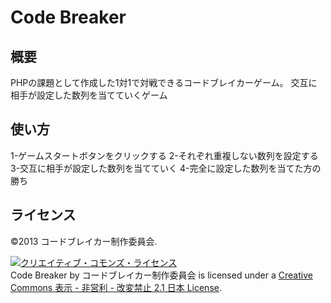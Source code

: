 # Code Breaker

## 概要

PHPの課題として作成した1対1で対戦できるコードブレイカーゲーム。
交互に相手が設定した数列を当てていくゲーム


## 使い方

1-ゲームスタートボタンをクリックする
2-それぞれ重複しない数列を設定する
3-交互に相手が設定した数列を当てていく
4-完全に設定した数列を当てた方の勝ち

## ライセンス

©2013 コードブレイカー制作委員会.

<a rel="license" href="http://creativecommons.org/licenses/by-nc-nd/2.1/jp/"><img alt="クリエイティブ・コモンズ・ライセンス" style="border-width:0" src="http://i.creativecommons.org/l/by-nc-nd/2.1/jp/88x31.png" /></a><br /><span xmlns:dct="http://purl.org/dc/terms/" property="dct:title">Code Breaker</span> by <span xmlns:cc="http://creativecommons.org/ns#" property="cc:attributionName">コードブレイカー制作委員会</span> is licensed under a <a rel="license" href="http://creativecommons.org/licenses/by-nc-nd/2.1/jp/">Creative Commons 表示 - 非営利 - 改変禁止 2.1 日本 License</a>.

